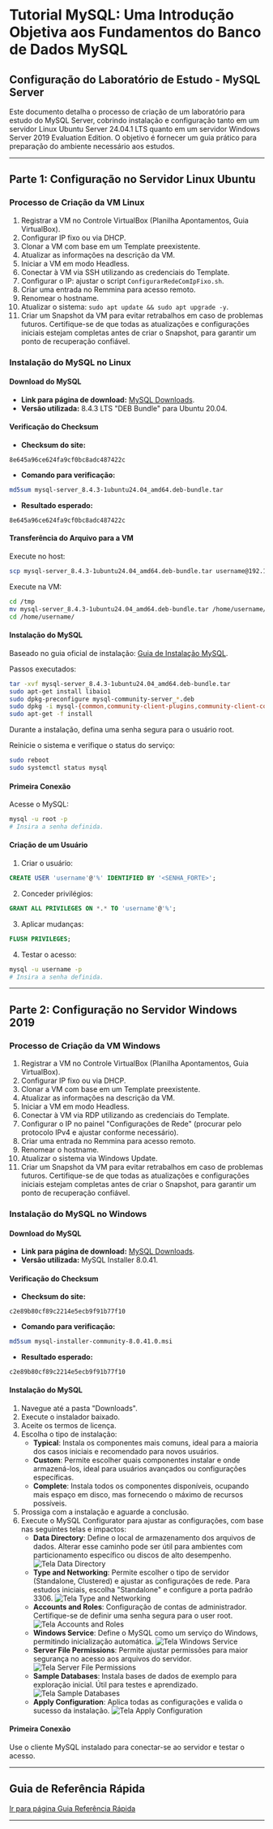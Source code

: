 # **Tutorial MySQL: Uma Introdução Objetiva aos Fundamentos do Banco de Dados MySQL**

## **Configuração do Laboratório de Estudo - MySQL Server**

Este documento detalha o processo de criação de um laboratório para estudo do MySQL Server, cobrindo instalação e configuração tanto em um servidor Linux Ubuntu Server 24.04.1 LTS quanto em um servidor Windows Server 2019 Evaluation Edition. O objetivo é fornecer um guia prático para preparação do ambiente necessário aos estudos.

---

## Parte 1: Configuração no Servidor Linux Ubuntu

### Processo de Criação da VM Linux

1. Registrar a VM no Controle VirtualBox (Planilha Apontamentos, Guia VirtualBox).
2. Configurar IP fixo ou via DHCP.
3. Clonar a VM com base em um Template preexistente.
4. Atualizar as informações na descrição da VM.
5. Iniciar a VM em modo Headless.
6. Conectar à VM via SSH utilizando as credenciais do Template.
7. Configurar o IP: ajustar o script `ConfigurarRedeComIpFixo.sh`.
8. Criar uma entrada no Remmina para acesso remoto.
9. Renomear o hostname.
10. Atualizar o sistema:  `sudo apt update && sudo apt upgrade -y`.
11. Criar um Snapshot da VM para evitar retrabalhos em caso de problemas futuros. Certifique-se de que todas as atualizações e configurações iniciais estejam completas antes de criar o Snapshot, para garantir um ponto de recuperação confiável.

### Instalação do MySQL no Linux

#### Download do MySQL

- **Link para página de download:** [MySQL Downloads](https://dev.mysql.com/downloads/mysql/).
- **Versão utilizada:** 8.4.3 LTS "DEB Bundle" para Ubuntu 20.04.

#### Verificação do Checksum

- **Checksum do site:**

```text
8e645a96ce624fa9cf0bc8adc487422c
```

- **Comando para verificação:**

```bash
md5sum mysql-server_8.4.3-1ubuntu24.04_amd64.deb-bundle.tar
```

- **Resultado esperado:**

```text
8e645a96ce624fa9cf0bc8adc487422c
```

#### Transferência do Arquivo para a VM

Execute no host:

```bash
scp mysql-server_8.4.3-1ubuntu24.04_amd64.deb-bundle.tar username@192.168.0.xxx:/tmp
```

Execute na VM:

```bash
cd /tmp
mv mysql-server_8.4.3-1ubuntu24.04_amd64.deb-bundle.tar /home/username/
cd /home/username/
```

#### Instalação do MySQL

Baseado no guia oficial de instalação: [Guia de Instalação MySQL](https://dev.mysql.com/doc/refman/8.4/en/linux-installation-debian.html).

Passos executados:

```bash
tar -xvf mysql-server_8.4.3-1ubuntu24.04_amd64.deb-bundle.tar
sudo apt-get install libaio1
sudo dpkg-preconfigure mysql-community-server_*.deb
sudo dpkg -i mysql-{common,community-client-plugins,community-client-core,community-client,client,community-server-core,community-server,server}_*.deb
sudo apt-get -f install
```

Durante a instalação, defina uma senha segura para o usuário root.

Reinicie o sistema e verifique o status do serviço:

```bash
sudo reboot
sudo systemctl status mysql
```

#### Primeira Conexão

Acesse o MySQL:

```bash
mysql -u root -p
# Insira a senha definida.
```

#### Criação de um Usuário

1. Criar o usuário:

```sql
CREATE USER 'username'@'%' IDENTIFIED BY '<SENHA_FORTE>';
```

2. Conceder privilégios:

```sql
GRANT ALL PRIVILEGES ON *.* TO 'username'@'%';
```

3. Aplicar mudanças:

```sql
FLUSH PRIVILEGES;
```

4. Testar o acesso:

```bash
mysql -u username -p
# Insira a senha definida.
```

---

## Parte 2: Configuração no Servidor Windows 2019

### Processo de Criação da VM Windows

1. Registrar a VM no Controle VirtualBox (Planilha Apontamentos, Guia VirtualBox).
2. Configurar IP fixo ou via DHCP.
3. Clonar a VM com base em um Template preexistente.
4. Atualizar as informações na descrição da VM.
5. Iniciar a VM em modo Headless.
6. Conectar à VM via RDP utilizando as credenciais do Template.
7. Configurar o IP no painel "Configurações de Rede" (procurar pelo protocolo IPv4 e ajustar conforme necessário).
8. Criar uma entrada no Remmina para acesso remoto.
9. Renomear o hostname.
10. Atualizar o sistema via Windows Update.
11. Criar um Snapshot da VM para evitar retrabalhos em caso de problemas futuros. Certifique-se de que todas as atualizações e configurações iniciais estejam completas antes de criar o Snapshot, para garantir um ponto de recuperação confiável.

### Instalação do MySQL no Windows

#### Download do MySQL

- **Link para página de download:** [MySQL Downloads](https://dev.mysql.com/doc/refman/8.4/en/windows-installation.html).
- **Versão utilizada:** MySQL Installer 8.0.41.

#### Verificação do Checksum

- **Checksum do site:**

```text
c2e89b80cf89c2214e5ecb9f91b77f10
```

- **Comando para verificação:**

```bash
md5sum mysql-installer-community-8.0.41.0.msi
```

- **Resultado esperado:**

```text
c2e89b80cf89c2214e5ecb9f91b77f10
```

#### Instalação do MySQL

1. Navegue até a pasta "Downloads".
2. Execute o instalador baixado.
3. Aceite os termos de licença.
4. Escolha o tipo de instalação:
   - **Typical**: Instala os componentes mais comuns, ideal para a maioria dos casos iniciais e recomendado para novos usuários.
   - **Custom**: Permite escolher quais componentes instalar e onde armazená-los, ideal para usuários avançados ou configurações específicas.
   - **Complete**: Instala todos os componentes disponíveis, ocupando mais espaço em disco, mas fornecendo o máximo de recursos possíveis.
5. Prossiga com a instalação e aguarde a conclusão.
6. Execute o MySQL Configurator para ajustar as configurações, com base nas seguintes telas e impactos:
   - **Data Directory**: Define o local de armazenamento dos arquivos de dados. Alterar esse caminho pode ser útil para ambientes com particionamento específico ou discos de alto desempenho.
     ![Tela Data Directory](./images/TelaDataDirectory.png)
   - **Type and Networking**: Permite escolher o tipo de servidor (Standalone, Clustered) e ajustar as configurações de rede. Para estudos iniciais, escolha "Standalone" e configure a porta padrão 3306.
     ![Tela Type and Networking](./images/TelaTypeAndNetworking.png)
   - **Accounts and Roles**: Configuração de contas de administrador. Certifique-se de definir uma senha segura para o user root.
     ![Tela Accounts and Roles](./images/TelaAccountsAndRoles.png)
   - **Windows Service**: Define o MySQL como um serviço do Windows, permitindo inicialização automática.
     ![Tela Windows Service](./images/TelaWindowsService.png)
   - **Server File Permissions**: Permite ajustar permissões para maior segurança no acesso aos arquivos do servidor.
     ![Tela Server File Permissions](./images/TelaServerFilePermissions.png)
   - **Sample Databases**: Instala bases de dados de exemplo para exploração inicial. Útil para testes e aprendizado.
     ![Tela Sample Databases](./images/TelaSampleDatabases.png)
   - **Apply Configuration**: Aplica todas as configurações e valida o sucesso da instalação.
     ![Tela Apply Configuration](./images/TelaApplyConfiguration.png)

#### Primeira Conexão

Use o cliente MySQL instalado para conectar-se ao servidor e testar o acesso.

---

## Guia de Referência Rápida

[Ir para página Guia Referência Rápida](Guia%20de%20Referencia%20Rapida.md)

---
